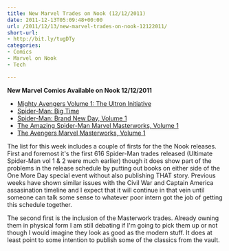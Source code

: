 ```yaml
---
title: New Marvel Trades on Nook (12/12/2011)
date: 2011-12-13T05:09:48+00:00
url: /2011/12/13/new-marvel-trades-on-nook-12122011/
short-url:
- http://bit.ly/tugDTy
categories:
- Comics
- Marvel on Nook
- Tech

---
```

<strong>New Marvel Comics Available on Nook 12/12/2011</strong>
<ul>
<li>
<a href="http://www.barnesandnoble.com/w/mighty-avengers-volume-1-frank-cho/1013918578?ean=9780785170785" target="_blank">Mighty Avengers Volume 1: The Ultron Initiative</a>
</li>
<li>
<a href="http://www.barnesandnoble.com/w/spider-man-dan-slott/1100059941?ean=9780785170983" target="_blank">Spider-Man: Big Time</a>
</li>
<li>
<a href="http://www.barnesandnoble.com/w/spider-man-phil-jimenez/1026330591?ean=9780785171003" target="_blank">Spider-Man: Brand New Day, Volume 1</a>
</li>
<li>
<a href="http://www.barnesandnoble.com/w/marvel-masterworks-jack-kirby/1102465678?ean=9780785170020" target="_blank">The Amazing Spider-Man Marvel Masterworks, Volume 1</a>
</li>
<li>
<a href="http://www.barnesandnoble.com/w/the-avengers-marvel-masterworks-volume-1-jack-kirby/1107081151?ean=9780785170099" target="_blank">The Avengers Marvel Masterworks, Volume 1</a>
</li>
</ul>
The list for this week includes a couple of firsts for the the Nook releases. First and foremost it's the first 616 Spider-Man trades released (Ultimate Spider-Man vol 1 & 2 were much earlier) though it does show part of the problems in the release schedule by putting out books on either side of the One More Day special event without also publishing THAT story. Previous weeks have shown similar issues with the Civil War and Captain America assasination timeline and I expect that it will continue in that vein until someone can talk some sense to whatever poor intern got the job of getting this schedule together.

The second first is the inclusion of the Masterwork trades. Already owning them in physical form I am still debating if I'm going to pick them up or not though I would imagine they look as good as the modern stuff. It does at least point to some intention to publish some of the classics from the vault.
